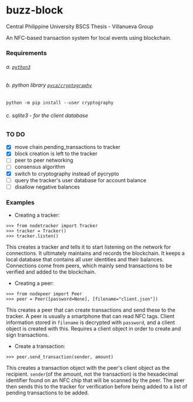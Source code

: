 # buzz-block

Central Philippine University BSCS Thesis - Villanueva Group

An NFC-based transaction system for local events using blockchain.

### Requirements

###### a. [`python3`](https://www.python.org/downloads/)

###### b. python library [`pyca/cryptography`](https://cryptography.io/en/latest/)

```
python -m pip install --user cryptography
```

###### c. sqlite3 - for the client database

### TO DO

- [X] move chain.pending_transactions to tracker
- [X] block creation is left to the tracker
- [ ] peer to peer networking
- [ ] consensus algorithm
- [X] switch to cryptography instead of pycrypto
- [ ] query the tracker's user database for account balance
- [ ] disallow negative balances

### Examples

- Creating a tracker:

```
>>> from nodetracker import Tracker
>>> tracker = Tracker()
>>> tracker.listen()
```

This creates a tracker and tells it to start listening on the network for connections. It ultimately maintains and records the blockchain. It keeps a local database that contains all user identities and their balances. Connections come from peers, which mainly send transactions to be verified and added to the blockchain.

- Creating a peer:

```
>>> from nodepeer import Peer
>>> peer = Peer([password=None], [filename="client.json"])
```

This creates a peer that can create transactions and send these to the tracker. A peer is usually a smartphone that can read NFC tags. Client information stored in `filename` is decrypted with `password`, and a client object is created with this. Requires a client object in order to create and sign transactions.

- Create a transaction:

```
>>> peer.send_transaction(sender, amount)
```

This creates a transaction object with the peer's client object as the recipient. `sender`(of the amount, not the transaction) is the hexadecimal identifier found on an NFC chip that will be scanned by the peer. The peer then sends this to the tracker for verification before being added to a list of pending transactions to be added.
